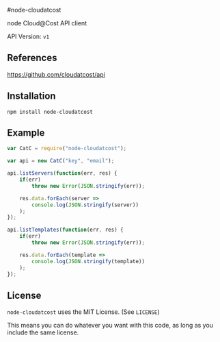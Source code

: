 #node-cloudatcost

node Cloud@Cost API client

API Version: `v1`

## References
https://github.com/cloudatcost/api

## Installation
`npm install node-cloudatcost`

## Example

```js
var CatC = require("node-cloudatcost");

var api = new CatC("key", "email");

api.listServers(function(err, res) {
    if(err)
        throw new Error(JSON.stringify(err));

    res.data.forEach(server =>
        console.log(JSON.stringify(server))
    );
});

api.listTemplates(function(err, res) {
    if(err)
        throw new Error(JSON.stringify(err));

    res.data.forEach(template =>
        console.log(JSON.stringify(template))
    );
});
```
## License
`node-cloudatcost` uses the MIT License. (See `LICENSE`)

This means you can do whatever you want with this code, as long as you include the same license.
